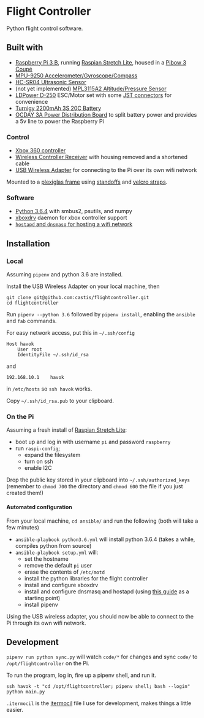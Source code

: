 # Flight Controller

Python flight control software.

## Built with
- [Raspberry Pi 3 B](https://www.raspberrypi.org/products/raspberry-pi-3-model-b/), running [Raspian Stretch Lite](https://www.raspberrypi.org/downloads/raspbian/), housed in a [Pibow 3 Coupé](https://shop.pimoroni.com/collections/raspberry-pi/products/pibow-coupe-for-raspberry-pi-3)
- [MPU-9250 Accelerometer/Gyroscope/Compass](https://www.amazon.com/gp/product/B01I1J0Z7Y)
- [HC-SR04 Ultrasonic Sensor](https://www.sparkfun.com/products/13959)
- (not yet implemented) [MPL3115A2 Altitude/Pressure Sensor](https://www.sparkfun.com/products/11084)
- [LDPower D-250](https://hobbyking.com/en_us/ldpower-d250-2-multicopter-power-system-2206-1900kv-6-x-3-4-pack.html) ESC/Motor set with some [JST connectors](https://www.amazon.com/gp/product/B01M5AHF0Z) for convenience
- [Turnigy 2200mAh 3S 20C Battery](https://hobbyking.com/en_us/turnigy-2200mah-3s-25c-lipo-pack.html)
- [OCDAY 3A Power Distribution Board](https://www.amazon.com/gp/product/B01IOHWHI8) to split battery power and provides a 5v line to power the Raspberry Pi

### Control
- [Xbox 360 controller](https://en.wikipedia.org/wiki/List_of_Xbox_360_accessories#Xbox_360_controllers)
- [Wireless Controller Receiver](https://en.wikipedia.org/wiki/List_of_Xbox_360_accessories#Wireless_Gaming_Receiver) with housing removed and a shortened cable
- [USB Wireless Adapter](https://www.amazon.com/Edimax-EW-7811Un-150Mbps-Raspberry-Supports/dp/B003MTTJOY) for connecting to the Pi over its own wifi network

Mounted to a [plexiglas frame](https://www.amazon.com/gp/product/B000G6SJS8) using [standoffs](https://www.amazon.com/gp/product/B01DD07PTW) and [velcro straps](https://www.amazon.com/gp/product/B01JNZ4R4W).

### Software
- [Python 3.6.4](https://docs.python.org/3/) with smbus2, psutils, and numpy
- [xboxdrv](https://github.com/xboxdrv/xboxdrv) daemon for xbox controller support
- [`hostapd` and `dnsmasq` for hosting a wifi network](https://frillip.com/using-your-raspberry-pi-3-as-a-wifi-access-point-with-hostapd/)

## Installation

### Local

Assuming `pipenv` and python 3.6 are installed.

Install the USB Wireless Adapter on your local machine, then

    git clone git@github.com:castis/flightcontroller.git
    cd flightcontroller

Run `pipenv --python 3.6` followed by `pipenv install`, enabling the `ansible` and `fab` commands.

For easy network access, put this in `~/.ssh/config`

    Host havok
        User root
        IdentityFile ~/.ssh/id_rsa

and

    192.168.10.1    havok

in `/etc/hosts` so `ssh havok` works.

Copy `~/.ssh/id_rsa.pub` to your clipboard.

### On the Pi

Assuming a fresh install of [Raspian Stretch Lite](https://www.raspberrypi.org/downloads/raspbian/):

- boot up and log in with username `pi` and password `raspberry`
- run `raspi-config`;
  - expand the filesystem
  - turn on ssh
  - enable I2C

Drop the public key stored in your clipboard into `~/.ssh/authorized_keys` (remember to `chmod 700` the directory and `chmod 600` the file if you just created them!)

#### Automated configuration

From your local machine, `cd ansible/` and run the following (both will take a few minutes)

- `ansible-playbook python3.6.yml` will install python 3.6.4 (takes a while, compiles python from source)
- `ansible-playbook setup.yml` will:
  - set the hostname
  - remove the default `pi` user
  - erase the contents of `/etc/motd`
  - install the python libraries for the flight controller
  - install and configure xboxdrv
  - install and configure dnsmasq and hostapd (using [this guide](https://frillip.com/using-your-raspberry-pi-3-as-a-wifi-access-point-with-hostapd/) as a starting point)
  - install pipenv

Using the USB wireless adapter, you should now be able to connect to the Pi through its own wifi network.

## Development

`pipenv run python sync.py` will watch `code/*` for changes and sync `code/` to `/opt/flightcontroller` on the Pi.

To run the program, log in, fire up a pipenv shell, and run it.

    ssh havok -t "cd /opt/flightcontroller; pipenv shell; bash --login"
    python main.py

`.itermocil` is the [itermocil](https://github.com/TomAnthony/itermocil) file I use for development, makes things a little easier.
